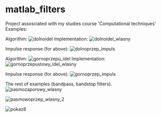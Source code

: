 # matlab_filters
Project assosciated with my studies course 'Computational techniques'
Examples:

Algorithm:
![dolnoidel](https://github.com/user-attachments/assets/31b11eaa-9db2-4594-ba9d-a3783bad8184)
Implementation:
![dolnoidel_wlasny](https://github.com/user-attachments/assets/0487dc21-8463-473c-a827-27da3b0e61fb)

Impulse response (for above):
![dolnoprzep_impuls](https://github.com/user-attachments/assets/ea295a20-a8cb-44b3-9796-bc6e47d94c5e)

Algorithm:
![gornoprzepu_idel](https://github.com/user-attachments/assets/197d66aa-dfee-4ee6-99ea-4513187d0dc3)
Implementation:
![gornoprzepustowy_idel_wlasny](https://github.com/user-attachments/assets/4ab50603-c8b9-4b62-945f-b53f760ea9eb)

Impulse response (for above):
![gornoprzep_impuls](https://github.com/user-attachments/assets/31df8c90-3343-4855-a212-5fdedeb8bee2)

The rest of examples (bandpass, bandstop filters).
![pasmozaporowy_wlasny](https://github.com/user-attachments/assets/b79c111c-0a01-4591-8284-761fc4032483)

![pasmowoprzep_wlasny_2](https://github.com/user-attachments/assets/b561768c-d730-4231-a894-92f7087a45ec)

![pokaz8](https://github.com/user-attachments/assets/0bdf72c4-6445-4d32-b5d2-f888bd56c728)
